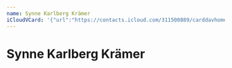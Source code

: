 ```yaml
---
name: Synne Karlberg Krämer
iCloudVCard: '{"url":"https://contacts.icloud.com/311500889/carddavhome/card/F99C9DA7-E948-45C7-872E-C467FEEEB953.vcf","etag":"\"kmfhbghc\"","data":"BEGIN:VCARD\r\nVERSION:3.0\r\nFN:\r\nN:Karlberg Krämer;Synne;;;\r\nUID:BF548151-3A32-44E1-926C-DC0425C501C8\r\nPRODID:-//Apple Inc.//iOS 10.2//EN\r\nREV:2025-04-03T22:08:29Z\r\nORG:;\r\nPHOTO;VALUE=uri:https://gateway.icloud.com/contacts/311500889/ck/card/9c3f6\r\n 5e85fd9eaccff7cd815a63a99ed\r\nEND:VCARD"}'
---
```

# Synne Karlberg Krämer